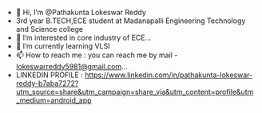 - 👋 Hi, I’m @Pathakunta Lokeswar Reddy
- 3rd year B.TECH,ECE student at Madanapalli Engineering Technology and Science college
- 👀 I’m interested in core industry of ECE...
- 🌱 I’m currently learning VLSI
- 📫 How to reach me : you can reach me by  mail - lokeswarreddy5981@gmail.com...
- LINKEDIN PROFILE : https://www.linkedin.com/in/pathakunta-lokeswar-reddy-b7aba7272?utm_source=share&utm_campaign=share_via&utm_content=profile&utm_medium=android_app
<!---
pathakuntalokeswarreddy/pathakuntalokeswarreddy is a ✨ special ✨ repository because its `README.md` (this file) appears on your GitHub profile.
You can click the Preview link to take a look at your changes.
--->
